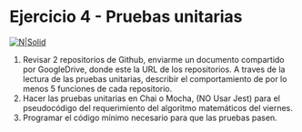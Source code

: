 # Ejercicio 4 - Pruebas unitarias

[![N|Solid](https://cldup.com/dTxpPi9lDf.thumb.png)](https://nodesource.com/products/nsolid)

1. Revisar 2 repositorios de Github, enviarme un documento compartido por GoogleDrive, donde este la URL de los repositorios. A traves de la lectura de las pruebas unitarias, describir el comportamiento de por lo menos 5 funciones de cada repositorio.
2. Hacer las pruebas unitarias en Chai o Mocha, (NO Usar Jest) para el pseudocódigo del requerimiento del algoritmo matemáticos del viernes.
3. Programar el código mínimo necesario para que las pruebas pasen.
